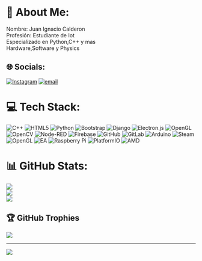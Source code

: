 # 💫 About Me:
Nombre: Juan Ignacio Calderon<br>Profesión: Estudiante de Iot<br>Especializado en Python,C++ y mas<br>Hardware,Software y Physics 


## 🌐 Socials:
[![Instagram](https://img.shields.io/badge/Instagram-%23E4405F.svg?logo=Instagram&logoColor=white)](https://instagram.com/ignacio.herreraa1) [![email](https://img.shields.io/badge/Email-D14836?logo=gmail&logoColor=white)](mailto:herrerajuanig2023@gmail.com) 

# 💻 Tech Stack:
![C++](https://img.shields.io/badge/c++-%2300599C.svg?style=flat&logo=c%2B%2B&logoColor=white) ![HTML5](https://img.shields.io/badge/html5-%23E34F26.svg?style=flat&logo=html5&logoColor=white) ![Python](https://img.shields.io/badge/python-3670A0?style=flat&logo=python&logoColor=ffdd54) ![Bootstrap](https://img.shields.io/badge/bootstrap-%238511FA.svg?style=flat&logo=bootstrap&logoColor=white) ![Django](https://img.shields.io/badge/django-%23092E20.svg?style=flat&logo=django&logoColor=white) ![Electron.js](https://img.shields.io/badge/Electron-191970?style=flat&logo=Electron&logoColor=white) ![OpenGL](https://img.shields.io/badge/OpenGL-%23FFFFFF.svg?style=flat&logo=opengl) ![OpenCV](https://img.shields.io/badge/opencv-%23white.svg?style=flat&logo=opencv&logoColor=white) ![Node-RED](https://img.shields.io/badge/Node--RED-%238F0000.svg?style=flat&logo=node-red&logoColor=white) ![Firebase](https://img.shields.io/badge/firebase-a08021?style=flat&logo=firebase&logoColor=ffcd34) ![GitHub](https://img.shields.io/badge/github-%23121011.svg?style=flat&logo=github&logoColor=white) ![GitLab](https://img.shields.io/badge/gitlab-%23181717.svg?style=flat&logo=gitlab&logoColor=white) ![Arduino](https://img.shields.io/badge/-Arduino-00979D?style=flat&logo=Arduino&logoColor=white) ![Steam](https://img.shields.io/badge/steam-%23000000.svg?style=flat&logo=steam&logoColor=white) ![OpenGL](https://img.shields.io/badge/OpenGL-white?logo=OpenGL&style=flat) ![EA](https://img.shields.io/badge/ea-%23000000.svg?style=flat&logo=ea&logoColor=white) ![Raspberry Pi](https://img.shields.io/badge/-Raspberry_Pi-C51A4A?style=flat&logo=Raspberry-Pi) ![PlatformIO](https://img.shields.io/badge/PlatformIO-%23222.svg?style=flat&logo=platformio&logoColor=%23f5822a) ![AMD](https://img.shields.io/badge/AMD-%23000000.svg?style=flat&logo=amd&logoColor=white)
# 📊 GitHub Stats:
![](https://github-readme-stats.vercel.app/api?username=N4ch0VS&theme=dark&hide_border=false&include_all_commits=true&count_private=true)<br/>
![](https://nirzak-streak-stats.vercel.app/?user=N4ch0VS&theme=dark&hide_border=false)<br/>
![](https://github-readme-stats.vercel.app/api/top-langs/?username=N4ch0VS&theme=dark&hide_border=false&include_all_commits=true&count_private=true&layout=compact)

## 🏆 GitHub Trophies
![](https://github-profile-trophy.vercel.app/?username=N4ch0VS&theme=radical&no-frame=true&no-bg=false&margin-w=4)

---
[![](https://visitcount.itsvg.in/api?id=N4ch0VS&icon=2&color=0)](https://visitcount.itsvg.in)

<!-- Proudly created with GPRM ( https://gprm.itsvg.in ) -->
